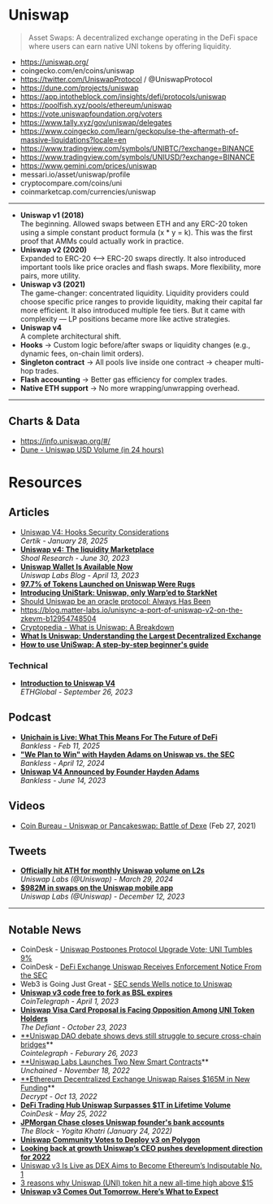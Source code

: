 # Uniswap

> Asset Swaps: A decentralized exchange operating in the DeFi space where users can earn native UNI tokens by offering liquidity.

- https://uniswap.org/
- coingecko.com/en/coins/uniswap
- https://twitter.com/UniswapProtocol / @UniswapProtocol
- https://dune.com/projects/uniswap
- https://app.intotheblock.com/insights/defi/protocols/uniswap
- https://poolfish.xyz/pools/ethereum/uniswap
- https://vote.uniswapfoundation.org/voters
- https://www.tally.xyz/gov/uniswap/delegates
- https://www.coingecko.com/learn/geckopulse-the-aftermath-of-massive-liquidations?locale=en
- https://www.tradingview.com/symbols/UNIBTC/?exchange=BINANCE
- https://www.tradingview.com/symbols/UNIUSD/?exchange=BINANCE
- https://www.gemini.com/prices/uniswap
- messari.io/asset/uniswap/profile
- cryptocompare.com/coins/uni
- coinmarketcap.com/currencies/uniswap

----

- **Uniswap v1 (2018)**
  <br/>The beginning. Allowed swaps between ETH and any ERC-20 token using a simple constant product formula (x * y = k). This was the first proof that AMMs could actually work in practice.
- **Uniswap v2 (2020)**
<br/>Expanded to ERC-20 <--> ERC-20 swaps directly. It also introduced important tools like price oracles and flash swaps. More flexibility, more pairs, more utility.
- **Uniswap v3 (2021)**
<br/>The game-changer: concentrated liquidity. Liquidity providers could choose specific price ranges to provide liquidity, making their capital far more efficient. It also introduced multiple fee tiers. But it came with complexity — LP positions became more like active strategies.
- **Uniswap v4**
<br/>A complete architectural shift.
- **Hooks** → Custom logic before/after swaps or liquidity changes (e.g., dynamic fees, on-chain limit orders).
- **Singleton contract** → All pools live inside one contract → cheaper multi-hop trades.
- **Flash accounting** → Better gas efficiency for complex trades.
- **Native ETH support** → No more wrapping/unwrapping overhead.

----

## Charts & Data
- https://info.uniswap.org/#/
- [Dune - Uniswap USD Volume (in 24 hours)](https://dune.xyz/hagaetc/uniswap-usd-volume)


# Resources

## Articles
- [Uniswap V4: Hooks Security Considerations](https://www.certik.com/resources/blog/uniswap-v4-hooks-security-considerations)
  <br/>_Certik - January 28, 2025_
- [**Uniswap v4: The liquidity Marketplace**](https://www.shoal.gg/p/uniswap-v4-the-liquidity-marketplace)
  <br/>_Shoal Research - June 30, 2023_
- [**Uniswap Wallet Is Available Now**](https://blog.uniswap.org/uniswap-mobile-wallet-release)
  <br/>_Uniswap Labs Blog - April 13, 2023_
- [**97.7% of Tokens Launched on Uniswap Were Rugs**](https://arxiv.org/pdf/2201.07220.pdf)
- [**Introducing UniStark: Uniswap, only Warp’ed to StarkNet**](https://medium.com/nethermind-eth/introducing-unistark-uniswap-only-warped-to-starknet-6b62d3a96690)
- [Should Uniswap be an oracle protocol: Always Has Been](https://mirror.xyz/0x7B542178633f16940a131F8F6d670ffdbBe6b2Ab/87cOAsmHu86iDOZ0z_kqJkU6_iiBU41YBiv5h8fxLps)
- https://blog.matter-labs.io/unisync-a-port-of-uniswap-v2-on-the-zkevm-b12954748504
- [Cryptopedia - What is Uniswap: A Breakdown](https://www.gemini.com/cryptopedia/uniswap-decentralized-exchange-crypto-defi)
- [**What Is Uniswap: Understanding the Largest Decentralized Exchange**](https://www.cryptocompare.com/exchanges/guides/what-is-uniswap-understanding-the-largest-decentralized-exchange/)
- [**How to use UniSwap: A step-by-step beginner's guide**](https://cointelegraph.com/news/how-to-use-uniswap-a-step-by-step-beginner-s-guide)
  
### Technical
- [**Introduction to Uniswap V4**](https://www.youtube.com/watch?v=eI-rXyWcG2M)
<br/>_ETHGlobal - September 26, 2023_

## Podcast
- [**Unichain is Live: What This Means For The Future of DeFi**](https://www.youtube.com/watch?v=KGra52kncZA)
  <br/>_Bankless - Feb 11, 2025_
- [**"We Plan to Win" with Hayden Adams on Uniswap vs. the SEC**](https://www.youtube.com/watch?v=S2r35SDiCAY)
  <br/>_Bankless - April 12, 2024_
- [**Uniswap V4 Announced by Founder Hayden Adams**](https://www.youtube.com/watch?v=ZmhdNiGOMRU&t=3366s)
  <br/>*Bankless - June 14, 2023*

## Videos
- [Coin Bureau - Uniswap or Pancakeswap: Battle of Dexe](https://www.youtube.com/watch?v=7rEqGX4eRnk) (Feb 27, 2021)

## Tweets
- [**Officially hit ATH for monthly Uniswap volume on L2s**](https://twitter.com/Uniswap/status/1773719843147010463)
  <br/>_Uniswap Labs (@Uniswap) - March 29, 2024_
- [**$982M in swaps on the Uniswap mobile app**](https://twitter.com/Uniswap/status/1734672461235736923)
  <br/>_Uniswap Labs (@Uniswap) - December 12, 2023_



----

## Notable News
- CoinDesk - [Uniswap Postpones Protocol Upgrade Vote; UNI Tumbles 9%](https://www.coindesk.com/business/2024/05/31/uniswap-postpones-protocol-upgrade-vote-uni-tumbles-9/)
- CoinDesk - [DeFi Exchange Uniswap Receives Enforcement Notice From the SEC](https://www.coindesk.com/policy/2024/04/10/defi-exchange-uniswap-receives-enforcement-notice-from-the-sec/)
- Web3 is Going Just Great - [SEC sends Wells notice to Uniswap](https://www.web3isgoinggreat.com/single/uniswap-wells-notice)
- [**Uniswap v3 code free to fork as BSL expires**](https://cointelegraph.com/news/uniswap-v3-code-free-to-fork-as-bsl-expires)
  <br/>_CoinTelegraph - April 1, 2023_
- [**Uniswap Visa Card Proposal is Facing Opposition Among UNI Token Holders**](https://thedefiant.io/uniswap-visa-card-proposal-is-facing-opposition-among-token-holders)
  <br/>_The Defiant - October 23, 2023_
- [**Uniswap DAO debate shows devs still struggle to secure cross-chain bridges](https://cointelegraph.com/news/uniswap-dao-debate-shows-devs-still-struggle-to-secure-cross-chain-bridges)**
  <br/>*Cointelegraph - Feburary 26, 2023*
- [**Uniswap Labs Launches Two New Smart Contracts](https://unchainedpodcast.com/uniswap-labs-launches-two-new-smart-contracts/)**
  <br/>*Unchained - November 18, 2022*
- [**Ethereum Decentralized Exchange Uniswap Raises $165M in New Funding](https://decrypt.co/111921/ethereum-decentralized-exchange-uniswap-raises-165m-in-new-funding)**
  <br/>*Decrypt - Oct 13, 2022*
- [**DeFi Trading Hub Uniswap Surpasses $1T in Lifetime Volume**](https://www.coindesk.com/business/2022/05/24/defi-trading-hub-uniswap-surpasses-1t-in-lifetime-volume/)
  <br/>*CoinDesk - May 25, 2022*
- [**JPMorgan Chase closes Uniswap founder's bank accounts**](https://www.theblockcrypto.com/post/131314/jpmorgan-chase-closes-uniswap-founders-bank-accounts)
  <br/>*The Block - Yogita Khatri (January 24, 2022)*
- [**Uniswap Community Votes to Deploy v3 on Polygon**](https://news.bitcoin.com/uniswap-community-votes-to-deploy-v3-on-polygon-contract-support-coming-in-a-few-days/)
- [**Looking back at growth Uniswap’s CEO pushes development direction for 2022**](https://ambcrypto.com/looking-back-at-growth-uniswaps-ceo-pushes-development-direction-for-2022)
- [Uniswap v3 Is Live as DEX Aims to Become Ethereum’s Indisputable No. 1](https://www.coindesk.com/uniswap-v3-live)
- [3 reasons why Uniswap (UNI) token hit a new all-time high above $15](https://cointelegraph.com/news/3-reasons-why-uniswap-uni-token-hit-a-new-all-time-high-above-15)
- [**Uniswap v3 Comes Out Tomorrow. Here’s What to Expect**](https://decrypt.co/69920/uniswap-v3-comes-tomorrow-heres-what-expect)
